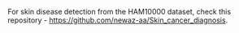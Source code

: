 For skin disease detection from the HAM10000 dataset, check this repository - https://github.com/newaz-aa/Skin_cancer_diagnosis.  
